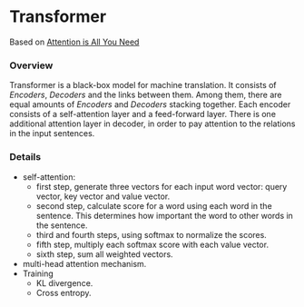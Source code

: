 # Transformer

Based on [Attention is All You Need](https://arxiv.org/abs/1706.03762)

### Overview

Transformer is a black-box model for machine translation. It consists of *Encoders*, *Decoders* and the links between them. Among them, there are equal amounts of *Encoders* and *Decoders* stacking together. Each encoder consists of a self-attention layer and a feed-forward layer. There is one additional attention layer in decoder, in order to pay attention to the relations in the input sentences. 

### Details
- self-attention:
    + first step, generate three vectors for each input word vector: query vector, key vector and value vector.
    + second step, calculate score for a word using each word in the sentence. This determines how important the word to other words in the sentence.
    + third and fourth steps, using softmax to normalize the scores.
    + fifth step, multiply each softmax score with each value vector.
    + sixth step, sum all weighted vectors.
- multi-head attention mechanism.
- Training
    + KL divergence.
    + Cross entropy.